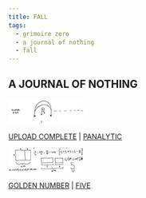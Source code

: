 ```yaml
---
title: FALL
tags:
  - grimoire zero
  - a journal of nothing
  - fall
---
```

## A JOURNAL OF NOTHING

[![panalytic](panalytic-t.png)](panalytic)

[UPLOAD COMPLETE](upload_complete) | [PANALYTIC](panalytic)

[![five](five-t.png)](five)

[GOLDEN NUMBER](golden-number) | [FIVE](five)
